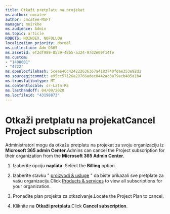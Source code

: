 ```yaml
---
title: Otkaži pretplatu na projekat
ms.author: cmcatee
author: cmcatee-MSFT
manager: mnirkhe
ms.audience: Admin
ms.topic: article
ROBOTS: NOINDEX, NOFOLLOW
localization_priority: Normal
ms.collection: Adm_O365
ms.assetid: ef2df989-8539-48b5-a324-97d2e09f14fe
ms.custom:
- "1400001"
- "4722"
ms.openlocfilehash: 5ceae46c424222636367a4183740fdae353e92d1
ms.sourcegitcommit: e95cc57126a28766adec8442ac3a79acb485a1b4
ms.translationtype: MT
ms.contentlocale: sr-Latn-RS
ms.lasthandoff: 04/09/2020
ms.locfileid: "43198873"
---
```

# <a name="cancel-project-subscription"></a><span data-ttu-id="add31-102">Otkaži pretplatu na projekat</span><span class="sxs-lookup"><span data-stu-id="add31-102">Cancel Project subscription</span></span>

<span data-ttu-id="add31-103">Administratori mogu da otkažu pretplatu na projekat za svoju organizaciju iz **Microsoft 365 admin Center**.</span><span class="sxs-lookup"><span data-stu-id="add31-103">Admins can cancel the Project subscription for their organization from the **Microsoft 365 Admin Center**.</span></span> 

1. <span data-ttu-id="add31-104">Izaberite opciju **naplata** .</span><span class="sxs-lookup"><span data-stu-id="add31-104">Select the **Billing** option.</span></span>

2. <span data-ttu-id="add31-105">Izaberite stavku " [proizvodi & usluge](https://admin.microsoft.com/AdminPortal/Home?adminportal=1&msCV=%2BbOQtMNsz0ei8f5z.0.36#/subscriptions) " da biste prikazali sve pretplate za vašu organizaciju.</span><span class="sxs-lookup"><span data-stu-id="add31-105">Click [Products & services](https://admin.microsoft.com/AdminPortal/Home?adminportal=1&msCV=%2BbOQtMNsz0ei8f5z.0.36#/subscriptions) to view all subscriptions for your organization.</span></span>

3. <span data-ttu-id="add31-106">Pronađite plan projekta za otkazivanje.</span><span class="sxs-lookup"><span data-stu-id="add31-106">Locate the Project Plan to cancel.</span></span>

4. <span data-ttu-id="add31-107">Kliknite na **Otkaži pretplatu**.</span><span class="sxs-lookup"><span data-stu-id="add31-107">Click **Cancel subscription**.</span></span>
